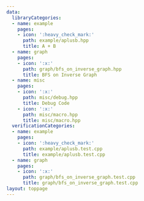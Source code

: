```yaml
---
data:
  libraryCategories:
  - name: example
    pages:
    - icon: ':heavy_check_mark:'
      path: example/aplusb.hpp
      title: A + B
  - name: graph
    pages:
    - icon: ':x:'
      path: graph/bfs_on_inverse_graph.hpp
      title: BFS on Inverse Graph
  - name: misc
    pages:
    - icon: ':x:'
      path: misc/debug.hpp
      title: Debug Code
    - icon: ':x:'
      path: misc/macro.hpp
      title: misc/macro.hpp
  verificationCategories:
  - name: example
    pages:
    - icon: ':heavy_check_mark:'
      path: example/aplusb.test.cpp
      title: example/aplusb.test.cpp
  - name: graph
    pages:
    - icon: ':x:'
      path: graph/bfs_on_inverse_graph.test.cpp
      title: graph/bfs_on_inverse_graph.test.cpp
layout: toppage
---
```

